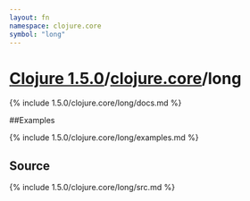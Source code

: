 ```yaml
---
layout: fn
namespace: clojure.core
symbol: "long"
---
```


# [Clojure 1.5.0](../../)/[clojure.core](../)/long

{% include 1.5.0/clojure.core/long/docs.md %}

##Examples

{% include 1.5.0/clojure.core/long/examples.md %}
## Source
{% include 1.5.0/clojure.core/long/src.md %}

